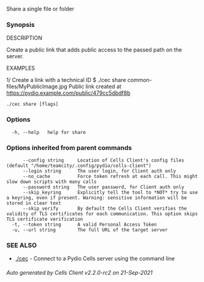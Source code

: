 Share a single file or folder

### Synopsis


DESCRIPTION

  Create a public link that adds public access to the passed path on the server.

EXAMPLES

  1/ Create a link with a technical ID
  $ ./cec share common-files/MyPublicImage.jpg
  Public link created at https://pydio.example.com/public/479cc5dbdf8b



```
./cec share [flags]
```

### Options

```
  -h, --help   help for share
```

### Options inherited from parent commands

```
      --config string     Location of Cells Client's config files (default "/home/teamcity/.config/pydio/cells-client")
      --login string      The user login, for Client auth only
      --no_cache          Force token refresh at each call. This might slow down scripts with many calls
      --password string   The user password, for Client auth only
      --skip_keyring      Explicitly tell the tool to *NOT* try to use a keyring, even if present. Warning: sensitive information will be stored in clear text
      --skip_verify       By default the Cells Client verifies the validity of TLS certificates for each communication. This option skips TLS certificate verification
  -t, --token string      A valid Personal Access Token
  -u, --url string        The full URL of the target server
```

### SEE ALSO

* [./cec](./cec)	 - Connect to a Pydio Cells server using the command line

###### Auto generated by Cells Client v2.2.0-rc2 on 21-Sep-2021
